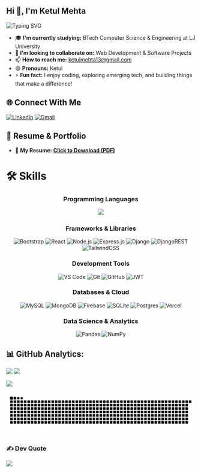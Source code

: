 ## Hi 👋, I'm Ketul Mehta

![Typing SVG](https://readme-typing-svg.vercel.app/?font=Fira+Code&size=22&pause=600&color=FF6B35&width=500&duration=3000&height=35&lines=BTech+Computer+Science+Student;Full-stack+Developer;Problem+Solver;Tech+Enthusiast;Always+Learning...)
- 🎓 **I'm currently studying:** BTech Computer Science & Engineering at LJ University
- 👯 **I'm looking to collaborate on:** Web Development & Software Projects
- 📫 **How to reach me:** ketulmehta13@gmail.com
- 😄 **Pronouns:** Ketul
- ⚡ **Fun fact:** I enjoy coding, exploring emerging tech, and building things that make a difference!


## 🌐 Connect With Me
[![LinkedIn](https://img.shields.io/badge/LinkedIn-%230077B5.svg?logo=linkedin&logoColor=white)](https://linkedin.com/in/ketul-mehta-5108a7310) [![Gmail](https://img.shields.io/badge/Gmail-D14836?logo=gmail&logoColor=white)](mailto:ketulmehta13@gmail.com) 


## 📍 Resume & Portfolio
- 📄 **My Resume:** [**Click to Download (PDF)**](https://drive.google.com/your-resume-link)



# 🛠 Skills

<div align="center">

### Programming Languages
<img src="https://skillicons.dev/icons?i=java,python,js,html,css&theme=dark&perline=5" />

### Frameworks & Libraries
![Bootstrap](https://img.shields.io/badge/bootstrap-%238511FA.svg?style=for-the-badge&logo=bootstrap&logoColor=white) ![React](https://img.shields.io/badge/react-%2320232a.svg?style=for-the-badge&logo=react&logoColor=%2361DAFB) ![Node.js](https://img.shields.io/badge/node.js-6DA55F?style=for-the-badge&logo=node.js&logoColor=white) ![Express.js](https://img.shields.io/badge/express.js-%23404d59.svg?style=for-the-badge&logo=express&logoColor=%2361DAFB) ![Django](https://img.shields.io/badge/django-%23092E20.svg?style=for-the-badge&logo=django&logoColor=white) ![DjangoREST](https://img.shields.io/badge/DJANGO-REST-ff1709?style=for-the-badge&logo=django&logoColor=white&color=ff1709&labelColor=gray) ![TailwindCSS](https://img.shields.io/badge/tailwindcss-%2338B2AC.svg?style=for-the-badge&logo=tailwind-css&logoColor=white)

### Development Tools
![VS Code](https://img.shields.io/badge/VS%20Code-0078d4.svg?style=for-the-badge&logo=visual-studio-code&logoColor=white) ![Git](https://img.shields.io/badge/git-%23F05033.svg?style=for-the-badge&logo=git&logoColor=white) ![GitHub](https://img.shields.io/badge/github-%23121011.svg?style=for-the-badge&logo=github&logoColor=white) ![JWT](https://img.shields.io/badge/JWT-black?style=for-the-badge&logo=JSON%20web%20tokens)

### Databases & Cloud
![MySQL](https://img.shields.io/badge/mysql-4479A1.svg?style=for-the-badge&logo=mysql&logoColor=white) ![MongoDB](https://img.shields.io/badge/MongoDB-%234ea94b.svg?style=for-the-badge&logo=mongodb&logoColor=white) ![Firebase](https://img.shields.io/badge/firebase-%23039BE5.svg?style=for-the-badge&logo=firebase) ![SQLite](https://img.shields.io/badge/sqlite-%2307405e.svg?style=for-the-badge&logo=sqlite&logoColor=white) ![Postgres](https://img.shields.io/badge/postgres-%23316192.svg?style=for-the-badge&logo=postgresql&logoColor=white) ![Vercel](https://img.shields.io/badge/vercel-%23000000.svg?style=for-the-badge&logo=vercel&logoColor=white)

### Data Science & Analytics
![Pandas](https://img.shields.io/badge/pandas-%23150458.svg?style=for-the-badge&logo=pandas&logoColor=white) ![NumPy](https://img.shields.io/badge/numpy-%23013243.svg?style=for-the-badge&logo=numpy&logoColor=white)

</div>



## 📊 GitHub Analytics:

<div >

<img height="180em" src="https://github-readme-stats.vercel.app/api?username=ketulmehta13&theme=radical&hide_border=false&include_all_commits=true&count_private=false"/>
<img height="180em" src="https://github-readme-stats.vercel.app/api/top-langs/?username=ketulmehta13&theme=radical&hide_border=false&layout=compact&langs_count=10&hide_progress=false"/>

</div>

<div >
  
![](https://nirzak-streak-stats.vercel.app/?user=ketulmehta13&theme=radical&hide_border=false)

<div >
  
<picture>
  <source media="(prefers-color-scheme: dark)" srcset="https://raw.githubusercontent.com/ketulmehta13/ketulmehta13/output/github-contribution-grid-snake-dark.svg">
  <source media="(prefers-color-scheme: light)" srcset="https://raw.githubusercontent.com/ketulmehta13/ketulmehta13/output/github-contribution-grid-snake.svg">
  <img alt="github contribution grid snake animation" src="https://raw.githubusercontent.com/ketulmehta13/ketulmehta13/output/github-contribution-grid-snake.svg">
</picture>

</div>


### ✍️ Dev Quote

<div>

![](https://quotes-github-readme.vercel.app/api?type=horizontal&theme=tokyonight)

</div>
